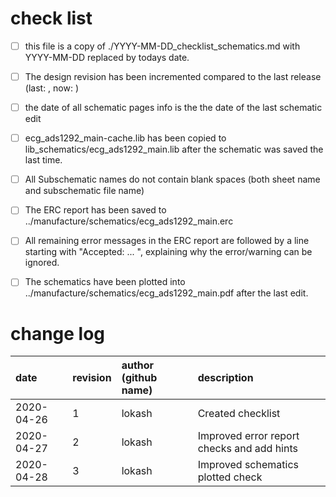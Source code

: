 # check list

- [ ] this file is a copy of ./YYYY-MM-DD_checklist_schematics.md with YYYY-MM-DD replaced by todays date.
- [ ] The design revision has been incremented compared to the last release (last: , now: )
- [ ] the date of all schematic pages info is the the date of the last schematic edit
- [ ] ecg_ads1292_main-cache.lib has been copied to lib_schematics/ecg_ads1292_main.lib after the schematic was saved the last time.
- [ ] All Subschematic names do not contain blank spaces (both sheet name and subschematic file name)
- [ ] The ERC report has been saved to ../manufacture/schematics/ecg_ads1292_main.erc
- [ ] All remaining error messages in the ERC report are followed by a line starting with "Accepted: ... ", explaining why the error/warning can be ignored.
- [ ] The schematics have been plotted into ../manufacture/schematics/ecg_ads1292_main.pdf after the last edit.


# change log

| date       | revision | author (github name) | description                                |
|:-----------|:---------|:---------------------|:-------------------------------------------|
| 2020-04-26 | 1        | lokash               | Created checklist                          |
| 2020-04-27 | 2        | lokash               | Improved error report checks and add hints |
| 2020-04-28 | 3        | lokash               | Improved schematics plotted check          |
